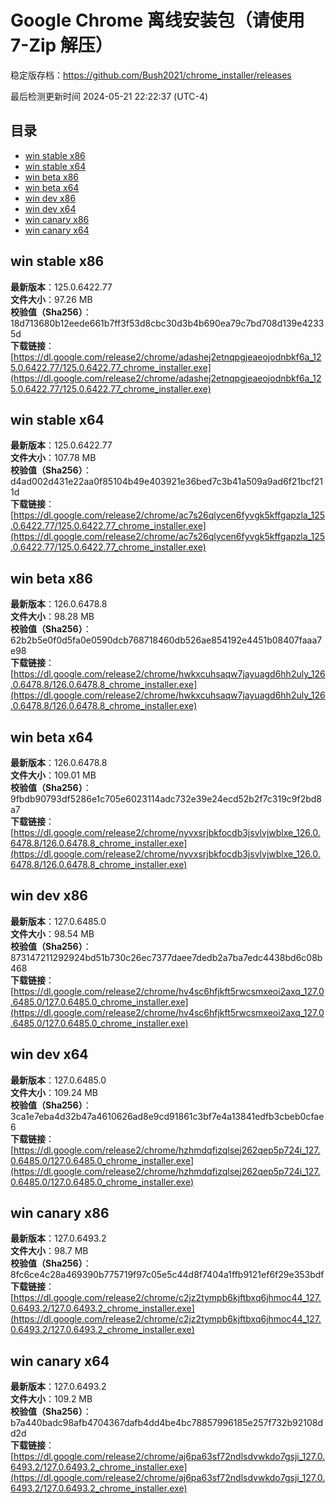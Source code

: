 # Google Chrome 离线安装包（请使用 7-Zip 解压）
稳定版存档：<https://github.com/Bush2021/chrome_installer/releases>

最后检测更新时间
2024-05-21 22:22:37 (UTC-4)


## 目录
* [win stable x86](https://github.com/Bush2021/chrome_installer?tab=readme-ov-file#win-stable-x86)
* [win stable x64](https://github.com/Bush2021/chrome_installer?tab=readme-ov-file#win-stable-x64)
* [win beta x86](https://github.com/Bush2021/chrome_installer?tab=readme-ov-file#win-beta-x86)
* [win beta x64](https://github.com/Bush2021/chrome_installer?tab=readme-ov-file#win-beta-x64)
* [win dev x86](https://github.com/Bush2021/chrome_installer?tab=readme-ov-file#win-dev-x86)
* [win dev x64](https://github.com/Bush2021/chrome_installer?tab=readme-ov-file#win-dev-x64)
* [win canary x86](https://github.com/Bush2021/chrome_installer?tab=readme-ov-file#win-canary-x86)
* [win canary x64](https://github.com/Bush2021/chrome_installer?tab=readme-ov-file#win-canary-x64)

## win stable x86
**最新版本**：125.0.6422.77  
**文件大小**：97.26 MB  
**校验值（Sha256）**：18d713680b12eede661b7ff3f53d8cbc30d3b4b690ea79c7bd708d139e42335d  
**下载链接**：[https://dl.google.com/release2/chrome/adashej2etnqpgjeaeojodnbkf6a_125.0.6422.77/125.0.6422.77_chrome_installer.exe](https://dl.google.com/release2/chrome/adashej2etnqpgjeaeojodnbkf6a_125.0.6422.77/125.0.6422.77_chrome_installer.exe)  

## win stable x64
**最新版本**：125.0.6422.77  
**文件大小**：107.78 MB  
**校验值（Sha256）**：d4ad002d431e22aa0f85104b49e403921e36bed7c3b41a509a9ad6f21bcf211d  
**下载链接**：[https://dl.google.com/release2/chrome/ac7s26qlycen6fyvgk5kffgapzla_125.0.6422.77/125.0.6422.77_chrome_installer.exe](https://dl.google.com/release2/chrome/ac7s26qlycen6fyvgk5kffgapzla_125.0.6422.77/125.0.6422.77_chrome_installer.exe)  

## win beta x86
**最新版本**：126.0.6478.8  
**文件大小**：98.28 MB  
**校验值（Sha256）**：62b2b5e0f0d5fa0e0590dcb768718460db526ae854192e4451b08407faaa7e98  
**下载链接**：[https://dl.google.com/release2/chrome/hwkxcuhsaqw7jayuagd6hh2uly_126.0.6478.8/126.0.6478.8_chrome_installer.exe](https://dl.google.com/release2/chrome/hwkxcuhsaqw7jayuagd6hh2uly_126.0.6478.8/126.0.6478.8_chrome_installer.exe)  

## win beta x64
**最新版本**：126.0.6478.8  
**文件大小**：109.01 MB  
**校验值（Sha256）**：9fbdb90793df5286e1c705e6023114adc732e39e24ecd52b2f7c319c9f2bd8a7  
**下载链接**：[https://dl.google.com/release2/chrome/nyvxsrjbkfocdb3jsvlvjwblxe_126.0.6478.8/126.0.6478.8_chrome_installer.exe](https://dl.google.com/release2/chrome/nyvxsrjbkfocdb3jsvlvjwblxe_126.0.6478.8/126.0.6478.8_chrome_installer.exe)  

## win dev x86
**最新版本**：127.0.6485.0  
**文件大小**：98.54 MB  
**校验值（Sha256）**：873147211292924bd51b730c26ec7377daee7dedb2a7ba7edc4438bd6c08b468  
**下载链接**：[https://dl.google.com/release2/chrome/hv4sc6hfjkft5rwcsmxeoi2axq_127.0.6485.0/127.0.6485.0_chrome_installer.exe](https://dl.google.com/release2/chrome/hv4sc6hfjkft5rwcsmxeoi2axq_127.0.6485.0/127.0.6485.0_chrome_installer.exe)  

## win dev x64
**最新版本**：127.0.6485.0  
**文件大小**：109.24 MB  
**校验值（Sha256）**：3ca1e7eba4d32b47a4610626ad8e9cd91861c3bf7e4a13841edfb3cbeb0cfae6  
**下载链接**：[https://dl.google.com/release2/chrome/hzhmdqfizqlsej262qep5p724i_127.0.6485.0/127.0.6485.0_chrome_installer.exe](https://dl.google.com/release2/chrome/hzhmdqfizqlsej262qep5p724i_127.0.6485.0/127.0.6485.0_chrome_installer.exe)  

## win canary x86
**最新版本**：127.0.6493.2  
**文件大小**：98.7 MB  
**校验值（Sha256）**：8fc6ce4c28a469390b775719f97c05e5c44d8f7404a1ffb9121ef6f29e353bdf  
**下载链接**：[https://dl.google.com/release2/chrome/c2jz2tympb6kjftbxq6jhmoc44_127.0.6493.2/127.0.6493.2_chrome_installer.exe](https://dl.google.com/release2/chrome/c2jz2tympb6kjftbxq6jhmoc44_127.0.6493.2/127.0.6493.2_chrome_installer.exe)  

## win canary x64
**最新版本**：127.0.6493.2  
**文件大小**：109.2 MB  
**校验值（Sha256）**：b7a440badc98afb4704367dafb4dd4be4bc78857996185e257f732b92108dd2d  
**下载链接**：[https://dl.google.com/release2/chrome/aj6pa63sf72ndlsdvwkdo7gsji_127.0.6493.2/127.0.6493.2_chrome_installer.exe](https://dl.google.com/release2/chrome/aj6pa63sf72ndlsdvwkdo7gsji_127.0.6493.2/127.0.6493.2_chrome_installer.exe)  

